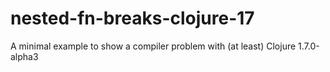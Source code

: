 nested-fn-breaks-clojure-17
===========================

A minimal example to show a compiler problem with (at least) Clojure 1.7.0-alpha3
